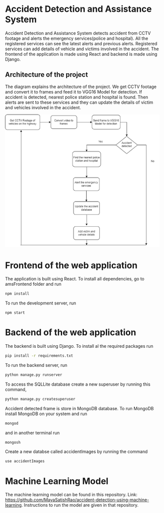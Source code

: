 # Accident Detection and Assistance System 

Accident Detection and Assistance System detects accident from CCTV footage and alerts the emergency services(police and hospital). All the registered services can see the latest alerts and previous alerts. Registered services can add details of vehicle and victims involved in the accident. The frontend of the application is made using React and backend is made using Django.

## Architecture of the project

The diagram explains the architecture of the project. We get CCTV footage and convert it to frames and feed it to VGG16 Model for detection. If accident is detected, nearest police station and hospital is found. Then alerts are sent to these services and they can update the details of victim and vehicles involved in the accident.

![Login](https://github.com/MayaSatishRao/Accident-Detection-and-Assistance-System/blob/master/project_architecture.png)

# Frontend of the web application

The application is built using React. To install all dependencies, go to amsFrontend folder and run
```bash 
npm install 
```
To run the development server, run 
```bash 
npm start 
```
# Backend of the web application

The backend is built using Django. To install al the required packages run 
```bash
pip install -r requirements.txt
```
To run the backend server, run
```bash
python manage.py runserver
```
To access the SQLLite database create a new superuser by running this command,
```bash
python manage.py createsuperuser
```
Accident detected frame is store in MongoDB database. To run MongoDB install MongoDB on your system and run
```bash
mongod
```
and in another terminal run 
```bash
mongosh
```
Create a new databse called accidentImages by running the command
```bash
use accidentImages
```
# Machine Learning Model
The machine learning model can be found in this repository. Link: https://github.com/MayaSatishRao/accident-detection-using-machine-learning. Instructions to run the model are given in that repository.
